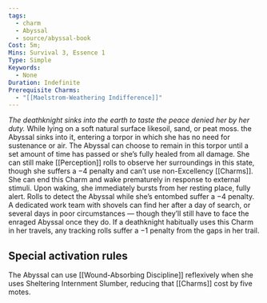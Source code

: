 ```yaml
---
tags:
  - charm
  - Abyssal
  - source/abyssal-book
Cost: 5m; 
Mins: Survival 3, Essence 1
Type: Simple
Keywords:
  - None
Duration: Indefinite
Prerequisite Charms:
  - "[[Maelstrom-Weathering Indifference]]"
---
```

*The deathknight sinks into the earth to taste the peace denied her by her duty.*
While lying on a soft natural surface likesoil, sand, or peat moss. the Abyssal sinks into it, entering a torpor in which she has no need for sustenance or air.
The Abyssal can choose to remain in this torpor until a set amount of time has passed or she’s fully healed from all damage. She can still make [[Perception]] rolls to observe her surroundings in this state, though she suffers a −4 penalty and can’t use non-Excellency [[Charms]]. She can end this Charm and wake prematurely in response to external stimuli. Upon waking, she immediately bursts from her resting place, fully alert.
Rolls to detect the Abyssal while she’s entombed suffer a −4 penalty. A dedicated work team with shovels can find her after a day of search, or several days in poor circumstances — though they’ll still have to face the enraged Abyssal once they do. If a deathknight habitually uses this Charm in her travels, any tracking rolls suffer a −1 penalty from the gaps in her trail.
## Special activation rules
The Abyssal can use [[Wound-Absorbing Discipline]] reflexively when she uses Sheltering Internment Slumber, reducing that [[Charms]] cost by five motes.